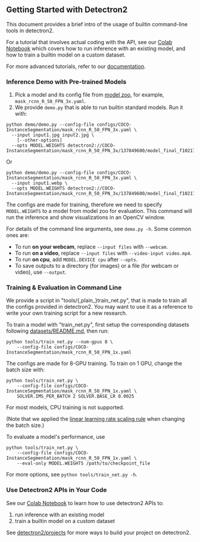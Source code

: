
## Getting Started with Detectron2

This document provides a brief intro of the usage of builtin command-line tools in detectron2.

For a tutorial that involves actual coding with the API,
see our [Colab Notebook](https://colab.research.google.com/drive/16jcaJoc6bCFAQ96jDe2HwtXj7BMD_-m5)
which covers how to run inference with an
existing model, and how to train a builtin model on a custom dataset.

For more advanced tutorials, refer to our [documentation](https://detectron2.readthedocs.io/tutorials/extend.html).


### Inference Demo with Pre-trained Models

1. Pick a model and its config file from
	[model zoo](https://github.com/facebookresearch/detectron2/blob/master/MODEL_ZOO.md),
	for example, `mask_rcnn_R_50_FPN_3x.yaml`.
2. We provide `demo.py` that is able to run builtin standard models. Run it with:
```
python demo/demo.py --config-file configs/COCO-InstanceSegmentation/mask_rcnn_R_50_FPN_3x.yaml \
  --input input1.jpg input2.jpg \
	[--other-options]
  --opts MODEL.WEIGHTS detectron2://COCO-InstanceSegmentation/mask_rcnn_R_50_FPN_3x/137849600/model_final_f10217.pkl
```
Or
```
python demo/demo.py --config-file configs/COCO-InstanceSegmentation/mask_rcnn_R_50_FPN_3x.yaml \
  --input input1.webp \
  --opts MODEL.WEIGHTS detectron2://COCO-InstanceSegmentation/mask_rcnn_R_50_FPN_3x/137849600/model_final_f10217.pkl
```
The configs are made for training, therefore we need to specify `MODEL.WEIGHTS` to a model from model zoo for evaluation.
This command will run the inference and show visualizations in an OpenCV window.

For details of the command line arguments, see `demo.py -h`. Some common ones are:
* To run __on your webcam__, replace `--input files` with `--webcam`.
* To run __on a video__, replace `--input files` with `--video-input video.mp4`.
* To run __on cpu__, add `MODEL.DEVICE cpu` after `--opts`.
* To save outputs to a directory (for images) or a file (for webcam or video), use `--output`.


### Training & Evaluation in Command Line

We provide a script in "tools/{,plain_}train_net.py", that is made to train
all the configs provided in detectron2.
You may want to use it as a reference to write your own training script for a new research.

To train a model with "train_net.py", first
setup the corresponding datasets following
[datasets/README.md](https://github.com/facebookresearch/detectron2/blob/master/datasets/README.md),
then run:
```
python tools/train_net.py --num-gpus 8 \
	--config-file configs/COCO-InstanceSegmentation/mask_rcnn_R_50_FPN_1x.yaml
```

The configs are made for 8-GPU training. To train on 1 GPU, change the batch size with:
```
python tools/train_net.py \
	--config-file configs/COCO-InstanceSegmentation/mask_rcnn_R_50_FPN_1x.yaml \
	SOLVER.IMS_PER_BATCH 2 SOLVER.BASE_LR 0.0025
```

For most models, CPU training is not supported.

(Note that we applied the [linear learning rate scaling rule](https://arxiv.org/abs/1706.02677)
when changing the batch size.)

To evaluate a model's performance, use
```
python tools/train_net.py \
	--config-file configs/COCO-InstanceSegmentation/mask_rcnn_R_50_FPN_1x.yaml \
	--eval-only MODEL.WEIGHTS /path/to/checkpoint_file
```
For more options, see `python tools/train_net.py -h`.

### Use Detectron2 APIs in Your Code

See our [Colab Notebook](https://colab.research.google.com/drive/16jcaJoc6bCFAQ96jDe2HwtXj7BMD_-m5)
to learn how to use detectron2 APIs to:
1. run inference with an existing model
2. train a builtin model on a custom dataset

See [detectron2/projects](https://github.com/facebookresearch/detectron2/tree/master/projects)
for more ways to build your project on detectron2.
